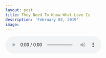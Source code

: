 ```yaml
---
layout: post
title: They Need To Know What Love Is
description: 'February 03, 2019'
image:
---
```


<audio controls>
  <source src="http://docs.google.com/uc?export=open&id=11vM6FGpnl20WBRh3gVH-gnHzo20KdDkg" type="audio/mp3">
Your browser does not support the audio element.
</audio>
